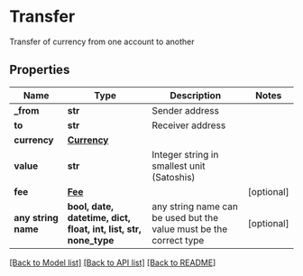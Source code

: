 # Transfer

Transfer of currency from one account to another

## Properties
Name | Type | Description | Notes
------------ | ------------- | ------------- | -------------
**_from** | **str** | Sender address | 
**to** | **str** | Receiver address | 
**currency** | [**Currency**](Currency.md) |  | 
**value** | **str** | Integer string in smallest unit (Satoshis) | 
**fee** | [**Fee**](Fee.md) |  | [optional] 
**any string name** | **bool, date, datetime, dict, float, int, list, str, none_type** | any string name can be used but the value must be the correct type | [optional]

[[Back to Model list]](../README.md#documentation-for-models) [[Back to API list]](../README.md#documentation-for-api-endpoints) [[Back to README]](../README.md)


